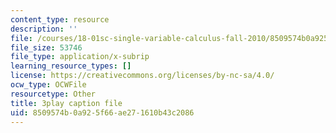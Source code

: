 ```yaml
---
content_type: resource
description: ''
file: /courses/18-01sc-single-variable-calculus-fall-2010/8509574b0a925f66ae271610b43c2086_ryLdyDrBfvI.vtt
file_size: 53746
file_type: application/x-subrip
learning_resource_types: []
license: https://creativecommons.org/licenses/by-nc-sa/4.0/
ocw_type: OCWFile
resourcetype: Other
title: 3play caption file
uid: 8509574b-0a92-5f66-ae27-1610b43c2086
---
```

